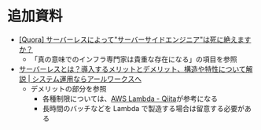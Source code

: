 # 追加資料

-   [[Quora] サーバーレスによって"サーバーサイドエンジニア"は死に絶えますか？](https://blog.katsubemakito.net/quora/serverless-kill-serverengineer)
    -   「真の意味でのインフラ専門家は貴重な存在になる」の項目を参照
-   [サーバーレスとは？導入するメリットとデメリット、構造や特性について解説 | システム運用ならアールワークスへ](https://www.rworks.jp/cloud/azure/azure-column/azure-entry/21453/)
    -   デメリットの部分を参照
        -   各種制限については、[AWS Lambda - Qiita](https://qiita.com/leomaro7/items/5b56ae9710d236545497)が参考になる
        -   長時間のバッチなどを Lambda で製造する場合は留意する必要がある
